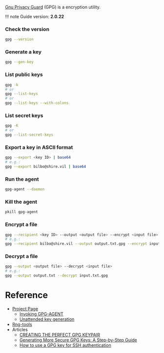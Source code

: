 [Gnu Privacy Guard](https://www.gnupg.org) (GPG) is a encryption utility.

!!! note
    Guide version: **2.0.22**

### Check the version

```bash
gpg --version
```

### Generate a key

```bash
gpg --gen-key
```

### List public keys

```bash
gpg -k
# or 
gpg --list-keys
# or
gpg --list-keys --with-colons
```

### List secret keys

```bash
gpg -K
# or 
gpg --list-secret-keys
```

### Export a key in ASCII format

```bash
gpg --export <key ID> | base64
# e.g.:
gpg --export bilbo@shire.vil | base64
```

### Run the agent

```bash
gpg-agent --daemon
```

### Kill the agent

```bash
pkill gpg-agent
```

### Encrypt a file

```bash
gpg --recipient <key ID> --output <output file> --encrypt <input file>
# e.g.:
gpg --recipient bilbo@shire.vil --output output.txt.gpg --encrypt input.txt 
```

### Decrypt a file

```bash
gpg --output <output file> --decrypt <input file>
# e.g.:
gpg --output output.txt --decrypt input.txt.gpg
```

# Reference

- [Project Page](https://www.gnupg.org)
    - [Invoking GPG-AGENT](https://gnupg.org/documentation/manuals/gnupg/#toc-Invoking-GPG_002dAGENT-1)
    - [Unattended key generation](https://www.gnupg.org/documentation/manuals/gnupg/Unattended-GPG-key-generation.html)
- [Rng-tools](https://wiki.archlinux.org/index.php/Rng-tools)
- Articles
    - [CREATING THE PERFECT GPG KEYPAIR](https://alexcabal.com/creating-the-perfect-gpg-keypair)
    - [Generating More Secure GPG Keys: A Step-by-Step Guide](https://spin.atomicobject.com/2013/11/24/secure-gpg-keys-guide)
    - [How to use a GPG key for SSH authentication](https://www.linode.com/docs/security/gpg-key-for-ssh-authentication)
